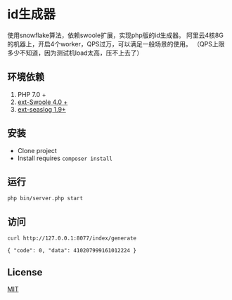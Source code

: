 # id生成器

使用snowflake算法，依赖swoole扩展，实现php版的id生成器。
阿里云4核8G的机器上，开启4个worker，QPS过万，可以满足一般场景的使用。
（QPS上限多少不知道，因为测试机load太高，压不上去了）

## 环境依赖

1. PHP 7.0 +
2. [ext-Swoole 4.0 +](https://github.com/swoole/swoole-src)
3. [ext-seaslog 1.9+](https://github.com/SeasX/SeasLog)

## 安装
* Clone project
* Install requires `composer install`

## 运行
`php bin/server.php start`

## 访问
`curl http://127.0.0.1:8077/index/generate`

`
{
	"code": 0,
	"data": 410207999161012224
}
`

## License
[MIT](https://github.com/minxinqing/id-generator/blob/master/LICENSE)
